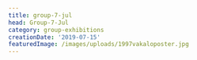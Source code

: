 ```yaml
---
title: group-7-jul
head: Group-7-Jul
category: group-exhibitions
creationDate: '2019-07-15'
featuredImage: /images/uploads/1997vakaloposter.jpg
---
```


